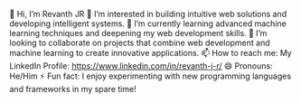 👋 Hi, I’m Revanth JR
👀 I’m interested in building intuitive web solutions and developing intelligent systems.
🌱 I’m currently learning advanced machine learning techniques and deepening my web development skills.
💞️ I’m looking to collaborate on projects that combine web development and machine learning to create innovative applications.
📫 How to reach me: My LinkedIn Profile: https://www.linkedin.com/in/revanth-j-r/
😄 Pronouns: He/Him
⚡ Fun fact: I enjoy experimenting with new programming languages and frameworks in my spare time!

